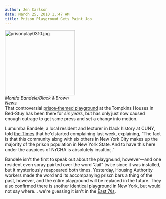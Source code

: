 ```yaml
---
author: Jen Carlson
date: March 25, 2010 11:47 AM
title: Prison Playground Gets Paint Job
---
```


<p><span class="mt-enclosure mt-enclosure-image" style="display: inline;"> </span></p><div class="image-left" style=" width:225px; "> <img alt="prisonplay0310.jpg" src="https://web.archive.org/web/20110629204858im_/http://gothamist.com/attachments/arts_jen/prisonplay0310.jpg" width="225" height="208"> <br> <i><span class="photo_caption">Monifa Bandele/<a href="https://web.archive.org/web/20110629204858/http://blackandbrownnews.com/front/568028906_story.php">Black &amp; Brown News</a></span></i></div> That controversial <a href="https://web.archive.org/web/20110629204858/http://gothamist.com/2010/03/24/jail.php">prison-themed playground</a> at the Tompkins Houses in Bed-Stuy has been there for <em>six years</em>, but has only just now caused enough outrage to get some press and set a change into motion. <p></p>

<p>Lumumba Bandele, a local resident and lecturer in black history at CUNY, told <a href="https://web.archive.org/web/20110629204858/http://cityroom.blogs.nytimes.com/2010/03/24/a-jail-for-children-stirs-a-ruckus-in-brooklyn/">the Times</a> that he&apos;d started complaining last week, explaining, &#x201C;The fact is that this community along with six others in New York City makes up the majority of the prison population in New York State. And to have this here under the auspices of NYCHA is absolutely insulting.&#x201D;</p>

<p>Bandele isn&apos;t the first to speak out about the playground, however&#x2014;and one resident even spray painted over the word &quot;Jail&quot; twice since it was installed, but it mysteriously reappeared both times. Yesterday, Housing Authority workers made the word and its accompanying prison bars a thing of the past, however, and the entire playground will be replaced in the future. They also confirmed there is another identical playground in New York, but would not say where... we&apos;re guessing it isn&apos;t in the <a href="https://web.archive.org/web/20110629204858/http://gothamist.com/2010/02/24/upper_east_side_6.php">East 70s</a>.</p>